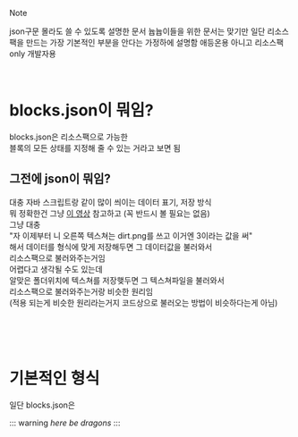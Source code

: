 > [!NOTE]
> json구문 몰라도 쓸 수 있도록 설명한 문서
> 늅늅이들을 위한 문서는 맞기만 일단 리소스팩을
> 만드는 가장 기본적인 부분을 안다는 가정하에 설명함
> 애등온용 아니고 리소스팩 only 개발자용

<br/>

# blocks.json이 뭐임?
blocks.json은 리소스팩으로 가능한  
블록의 모든 상태를 지정해 줄 수 있는 거라고 보면 됨

## 그전에 json이 뭐임?
대충 자바 스크립트랑 같이 많이 씌이는 데이터 표기, 저장 방식  
뭐 정확한건 그냥 [이 영상](https://youtu.be/1ID6pfTViXo?si=c9DSyJK5WcaaAt1d) 참고하고 (꼭 반드시 볼 필요는 없음)  
그냥 대충  
"자 이제부터 니 오른쪽 텍스쳐는 dirt.png를 쓰고 이거엔 3이라는 값을 써"  
해서 데이터를 형식에 맞게 저장해두면 그 데이터값을 불러와서  
리소스팩으로 불러와주는거임  
어렵다고 생각될 수도 있는데  
알맞은 폴더위치에 텍스쳐를 저장햊두면 그 텍스쳐파일을 불러와서  
리소스팩으로 불러와주는거랑 비슷한 원리임  
(적용 되는게 비슷한 원리라는거지 코드상으로 불러오는 방법이 비슷하다는게 아님)

<br/>
<br/>
<br/>

# 기본적인 형식
일단 blocks.json은

::: warning
*here be dragons*
:::
